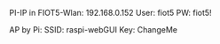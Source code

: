 PI-IP in FIOT5-Wlan:
      192.168.0.152
User: fiot5
PW:   fiot5!

AP by Pi:
SSID: raspi-webGUI
Key:  ChangeMe
